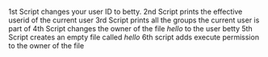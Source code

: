 1st Script  changes your user ID to betty.
2nd Script prints the effective userid of the current user
3rd Script prints all the groups the current user is part of
4th Script changes the owner of the file _hello_ to the user betty
5th Script creates an empty file called _hello_
6th script adds execute permission  to the owner of the file 
